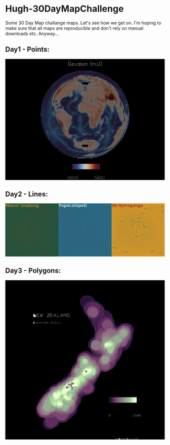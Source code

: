 # Hugh-30DayMapChallenge

Some 30 Day Map challange maps. Let's see how we get on. I'm hoping to make sure that all maps are reproducible and don't rely on manual downloads etc. Anyway...

## Day1 - Points:

![Global Elevation Points](/exports/PointsWorldElevation_vikO2.jpg)

## Day2 - Lines:

![Global Elevation Points](/exports/VolcanoContoursCROP.png)

## Day3 - Polygons:

![Global Elevation Points](/exports/NZ_bufferedElevation.jpg)
